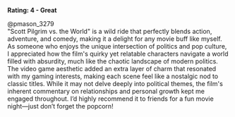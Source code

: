 **Rating: 4 - Great**

@pmason_3279  
"Scott Pilgrim vs. the World" is a wild ride that perfectly blends action, adventure, and comedy, making it a delight for any movie buff like myself. As someone who enjoys the unique intersection of politics and pop culture, I appreciated how the film's quirky yet relatable characters navigate a world filled with absurdity, much like the chaotic landscape of modern politics. The video game aesthetic added an extra layer of charm that resonated with my gaming interests, making each scene feel like a nostalgic nod to classic titles. While it may not delve deeply into political themes, the film's inherent commentary on relationships and personal growth kept me engaged throughout. I’d highly recommend it to friends for a fun movie night—just don’t forget the popcorn!
